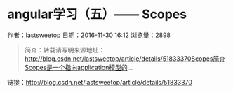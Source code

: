 # angular学习（五）—— Scopes
作者：lastsweetop
日期：2016-11-30 16:12
浏览量：2898
> 简介：转载请写明来源地址：http://blog.csdn.net/lastsweetop/article/details/51833370Scopes简介Scopes是一个指向application模型的...

 链接：http://blog.csdn.net/lastsweetop/article/details/51833370
